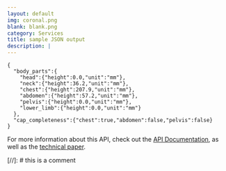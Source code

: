 ```yaml
---
layout: default
img: coronal.png
blank: blank.png
category: Services
title: sample JSON output
description: |
---
```


  ```
  {
    "body_parts":{
      "head":{"height":0.0,"unit":"mm"},
      "neck":{"height":36.2,"unit":"mm"},
      "chest":{"height":207.9,"unit":"mm"},
      "abdomen":{"height":57.2,"unit":"mm"},
      "pelvis":{"height":0.0,"unit":"mm"},
      "lower_limb":{"height":0.0,"unit":"mm"}
    },
    "cap_completeness":{"chest":true,"abdomen":false,"pelvis":false}
  }
  ```

For more information about this API, check out the [API Documentation](https://github.com/sawtellellc/apis/tree/main/ct-scan-body-part-detector#api-lnk), as well as the [technical paper](https://github.com/sawtellellc/apis/tree/mainhttps://github.com/sawtellellc/apis/tree/wip/ct-scan-body-part-detector#api-lnk/ct-scan-body-part-detector/docs#paper-lnk).

[//]: # this is a comment


